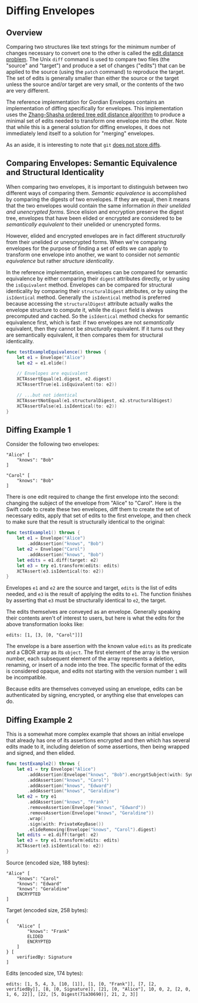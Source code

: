 # Diffing Envelopes

## Overview

Comparing two structures like text strings for the minimum number of changes necessary to convert one to the other is called the [edit distance problem](https://en.wikipedia.org/wiki/Edit_distance). The Unix `diff` command is used to compare two files (the "source" and "target") and produce a set of changes ("edits") that can be applied to the source (using the `patch` command) to reproduce the target. The set of edits is generally smaller than either the source or the target unless the source and/or target are very small, or the contents of the two are very different.

The reference implementation for Gordian Envelopes contains an implementation of diffing specifically for envelopes. This implementation uses the [Zhang-Shasha ordered tree edit distance algorithm](http://grantjenks.com/wiki/_media/ideas/simple_fast_algorithms_for_the_editing_distance_between_tree_and_related_problems.pdf) to produce a minimal set of edits needed to transform one envelope into the other. Note that while this is a general solution for diffing envelopes, it does not immediately lend itself to a solution for "merging" envelopes.

As an aside, it is interesting to note that `git` [does not store diffs](https://dev.to/shiva/git-does-not-store-diffs-3dbn).

## Comparing Envelopes: Semantic Equivalence and Structural Identicality

When comparing two envelopes, it is important to distinguish between two different ways of comparing them. *Semantic equivalence* is accomplished by comparing the digests of two envelopes. If they are equal, then it means that the two envelopes would contain the same information *in their unelided and unencrypted forms*. Since elision and encryption preserve the digest tree, envelopes that have been elided or encrypted are considered to be *semantically equivalent* to their unelided or unencrypted forms.

However, elided and encrypted envelopes are in fact different *structurally* from their unelided or unencrypted forms. When we're comparing envelopes for the purpose of finding a set of edits we can apply to transform one envelope into another, we want to consider not *semantic equivalence* but rather *structure identicality*.

In the reference implementation, envelopes can be compared for semantic equivalence by either comparing their `digest` attributes directly, or by using the `isEquivalent` method. Envelopes can be compared for structural identicality by comparing their `structuralDigest` attributes, or by using the `isIdentical` method. Generally the `isIdentical` method is preferred because accessing the `structuralDigest` attribute actually walks the envelope structure to compute it, while the `digest` field is always precomputed and cached. So the `isIdentical` method checks for semantic equivalence first, which is fast: if two envelopes are not *semantically* equivalent, then they cannot be *structurally* equivalent. If it turns out they are semantically equivalent, it then compares them for structural identicality.

```swift
func testExampleEquivalence() throws {
    let e1 = Envelope("Alice")
    let e2 = e1.elide()

    // Envelopes are equivalent
    XCTAssertEqual(e1.digest, e2.digest)
    XCTAssertTrue(e1.isEquivalent(to: e2))

    // ...but not identical
    XCTAssertNotEqual(e1.structuralDigest, e2.structuralDigest)
    XCTAssertFalse(e1.isIdentical(to: e2))
}
```

## Diffing Example 1

Consider the following two envelopes:

```
"Alice" [
    "knows": "Bob"
]
```

```
"Carol" [
    "knows": "Bob"
]
```

There is one edit required to change the first envelope into the second: changing the subject of the envelope from "Alice" to "Carol". Here is the Swift code to create these two envelopes, diff them to create the set of necessary edits, apply that set of edits to the first envelope, and then check to make sure that the result is structurally identical to the original:

```swift
func testExample1() throws {
    let e1 = Envelope("Alice")
        .addAssertion("knows", "Bob")
    let e2 = Envelope("Carol")
        .addAssertion("knows", "Bob")
    let edits = e1.diff(target: e2)
    let e3 = try e1.transform(edits: edits)
    XCTAssert(e3.isIdentical(to: e2))
}
```

Envelopes `e1` and `e2` are the source and target, `edits` is the list of edits needed, and `e3` is the result of applying the edits to `e1`. The function finishes by asserting that `e3` must be structurally identical to `e2`, the target.

The edits themselves are conveyed as an envelope. Generally speaking their contents aren't of interest to users, but here is what the edits for the above transformation looks like:

```
edits: [1, [3, [0, "Carol"]]]
```

The envelope is a bare assertion with the known value `edits` as its predicate and a CBOR array as its `object`. The first element of the array is the version number, each subsequent element of the array represents a deletion, renaming, or insert of a node into the tree. The specific format of the edits is considered opaque, and edits not starting with the version number `1` will be incompatible.

Because edits are themselves conveyed using an envelope, edits can be authenticated by signing, encrypted, or anything else that envelopes can do.

## Diffing Example 2

This is a somewhat more complex example that shows an initial envelope that already has one of its assertions encrypted and then which has several edits made to it, including deletion of some assertions, then being wrapped and signed, and then elided.

```swift
func testExample2() throws {
    let e1 = try Envelope("Alice")
        .addAssertion(Envelope("knows", "Bob").encryptSubject(with: SymmetricKey()))
        .addAssertion("knows", "Carol")
        .addAssertion("knows", "Edward")
        .addAssertion("knows", "Geraldine")
    let e2 = try e1
        .addAssertion("knows", "Frank")
        .removeAssertion(Envelope("knows", "Edward"))
        .removeAssertion(Envelope("knows", "Geraldine"))
        .wrap()
        .sign(with: PrivateKeyBase())
        .elideRemoving(Envelope("knows", "Carol").digest)
    let edits = e1.diff(target: e2)
    let e3 = try e1.transform(edits: edits)
    XCTAssert(e3.isIdentical(to: e2))
}
```

Source (encoded size, 188 bytes):

```
"Alice" [
    "knows": "Carol"
    "knows": "Edward"
    "knows": "Geraldine"
    ENCRYPTED
]
```

Target (encoded size, 258 bytes):

```
{
    "Alice" [
        "knows": "Frank"
        ELIDED
        ENCRYPTED
    ]
} [
    verifiedBy: Signature
]
```

Edits (encoded size, 174 bytes):

```
edits: [1, 5, 4, 3, [10, [1]], [1, [0, "Frank"]], [7, [2, verifiedBy]], [8, [0, Signature]], [21, [0, "Alice"], 10, 0, 2, [2, 0, 1, 6, 22]], [22, [5, Digest(71a30690)], 21, 2, 3]]
```
